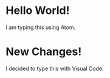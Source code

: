 # Hello World!

I am typing this using Atom.

# New Changes!

I decided to type this with Visual Code.
